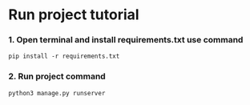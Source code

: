 # Run project tutorial

### 1. Open terminal and install requirements.txt use command 
    pip install -r requirements.txt
### 2. Run project command
    python3 manage.py runserver